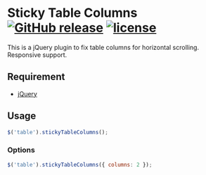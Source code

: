 # Sticky Table Columns [![GitHub release](https://img.shields.io/github/release/ixkaito/stickyTableColumns.svg)](https://github.com/ixkaito/stickyTableColumns/releases) [![license](https://img.shields.io/github/license/ixkaito/stickyTableColumns.svg?maxAge=2592000)](https://github.com/ixkaito/stickyTableColumns/blob/master/LICENSE)

This is a jQuery plugin to fix table columns for horizontal scrolling. Responsive support.

## Requirement

- [jQuery](https://jquery.com/)

## Usage

```javascript
$('table').stickyTableColumns();
```

### Options

```javascript
$('table').stickyTableColumns({ columns: 2 });
```
